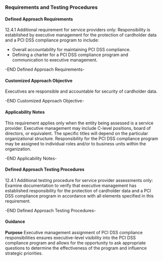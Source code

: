 ### Requirements and Testing Procedures

#### Defined Approach Requirements
12.4.1 Additional requirement for service providers only: Responsibility is established by executive management for the protection of cardholder data and a PCI DSS compliance program to include:
- Overall accountability for maintaining PCI DSS compliance.
- Defining a charter for a PCI DSS compliance program and communication to executive management.

-END Defined Approach Requirements- 
#### Customized Approach Objective
Executives are responsible and accountable for security of cardholder data.

-END Customized Approach Objective- 
#### Applicability Notes
This requirement applies only when the entity being assessed is a service provider.
Executive management may include C-level positions, board of directors, or equivalent. The specific titles will depend on the particular organizational structure.
Responsibility for the PCI DSS compliance program may be assigned to individual roles and/or to business units within the organization.

-END Applicability Notes- 
#### Defined Approach Testing Procedures
12.4.1 Additional testing procedure for service provider assessments only: Examine documentation to verify that executive management has established responsibility for the protection of cardholder data and a PCI DSS compliance program in accordance with all elements specified in this requirement.

-END Defined Approach Testing Procedures- 
#### Guidance
**Purpose**
Executive management assignment of PCI DSS compliance responsibilities ensures executive-level visibility into the PCI DSS compliance program and allows for the opportunity to ask appropriate questions to determine the effectiveness of the program and influence strategic priorities.